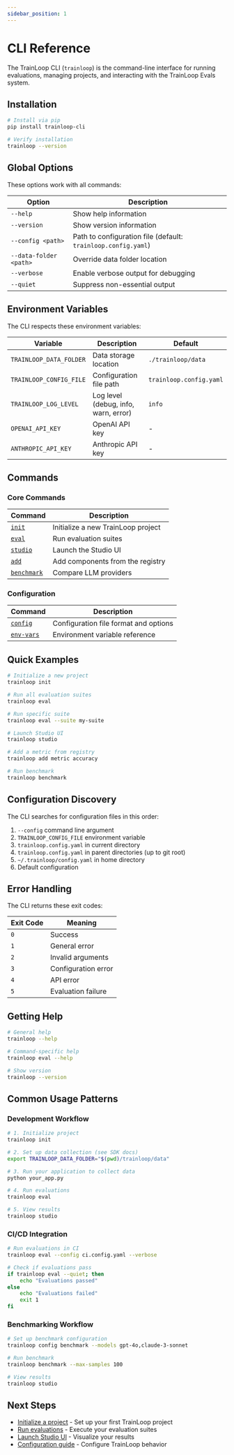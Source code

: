 ```yaml
---
sidebar_position: 1
---
```


# CLI Reference

The TrainLoop CLI (`trainloop`) is the command-line interface for running evaluations, managing projects, and interacting with the TrainLoop Evals system.

## Installation

```bash
# Install via pip
pip install trainloop-cli

# Verify installation
trainloop --version
```

## Global Options

These options work with all commands:

| Option | Description |
|--------|-------------|
| `--help` | Show help information |
| `--version` | Show version information |
| `--config <path>` | Path to configuration file (default: `trainloop.config.yaml`) |
| `--data-folder <path>` | Override data folder location |
| `--verbose` | Enable verbose output for debugging |
| `--quiet` | Suppress non-essential output |

## Environment Variables

The CLI respects these environment variables:

| Variable | Description | Default |
|----------|-------------|---------|
| `TRAINLOOP_DATA_FOLDER` | Data storage location | `./trainloop/data` |
| `TRAINLOOP_CONFIG_FILE` | Configuration file path | `trainloop.config.yaml` |
| `TRAINLOOP_LOG_LEVEL` | Log level (debug, info, warn, error) | `info` |
| `OPENAI_API_KEY` | OpenAI API key | - |
| `ANTHROPIC_API_KEY` | Anthropic API key | - |

## Commands

### Core Commands

| Command | Description |
|---------|-------------|
| [`init`](init.md) | Initialize a new TrainLoop project |
| [`eval`](eval.md) | Run evaluation suites |
| [`studio`](studio.md) | Launch the Studio UI |
| [`add`](add.md) | Add components from the registry |
| [`benchmark`](benchmark.md) | Compare LLM providers |

### Configuration

| Command | Description |
|---------|-------------|
| [`config`](config.md) | Configuration file format and options |
| [`env-vars`](env-vars.md) | Environment variable reference |

## Quick Examples

```bash
# Initialize a new project
trainloop init

# Run all evaluation suites
trainloop eval

# Run specific suite
trainloop eval --suite my-suite

# Launch Studio UI
trainloop studio

# Add a metric from registry
trainloop add metric accuracy

# Run benchmark
trainloop benchmark
```

## Configuration Discovery

The CLI searches for configuration files in this order:

1. `--config` command line argument
2. `TRAINLOOP_CONFIG_FILE` environment variable
3. `trainloop.config.yaml` in current directory
4. `trainloop.config.yaml` in parent directories (up to git root)
5. `~/.trainloop/config.yaml` in home directory
6. Default configuration

## Error Handling

The CLI returns these exit codes:

| Exit Code | Meaning |
|-----------|---------|
| `0` | Success |
| `1` | General error |
| `2` | Invalid arguments |
| `3` | Configuration error |
| `4` | API error |
| `5` | Evaluation failure |

## Getting Help

```bash
# General help
trainloop --help

# Command-specific help
trainloop eval --help

# Show version
trainloop --version
```

## Common Usage Patterns

### Development Workflow

```bash
# 1. Initialize project
trainloop init

# 2. Set up data collection (see SDK docs)
export TRAINLOOP_DATA_FOLDER="$(pwd)/trainloop/data"

# 3. Run your application to collect data
python your_app.py

# 4. Run evaluations
trainloop eval

# 5. View results
trainloop studio
```

### CI/CD Integration

```bash
# Run evaluations in CI
trainloop eval --config ci.config.yaml --verbose

# Check if evaluations pass
if trainloop eval --quiet; then
    echo "Evaluations passed"
else
    echo "Evaluations failed"
    exit 1
fi
```

### Benchmarking Workflow

```bash
# Set up benchmark configuration
trainloop config benchmark --models gpt-4o,claude-3-sonnet

# Run benchmark
trainloop benchmark --max-samples 100

# View results
trainloop studio
```

## Next Steps

- [Initialize a project](init.md) - Set up your first TrainLoop project
- [Run evaluations](eval.md) - Execute your evaluation suites
- [Launch Studio UI](studio.md) - Visualize your results
- [Configuration guide](config.md) - Configure TrainLoop behavior